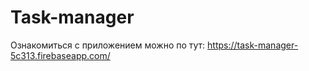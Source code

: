 # Task-manager
Ознакомиться с приложением можно по тут:
https://task-manager-5c313.firebaseapp.com/

